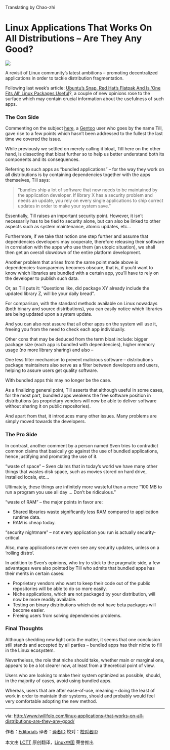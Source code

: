 Translating by Chao-zhi

Linux Applications That Works On All Distributions – Are They Any Good?
============================================================================

![](http://www.iwillfolo.com/wordpress/wp-content/uploads/2016/06/Bundled-applications.jpg)


A revisit of Linux community’s latest ambitions – promoting decentralized applications in order to tackle distribution fragmentation.

Following last week’s article: [Ubuntu’s Snap, Red Hat’s Flatpak And Is ‘One Fits All’ Linux Packages Useful][1]?, a couple of new opinions rose to the surface which may contain crucial information about the usefulness of such apps.

### The Con Side

Commenting on the subject [here][2], a [Gentoo][3] user who goes by the name Till, gave rise to a few points which hasn’t been addressed to the fullest the last time we covered the issue.

While previously we settled on merely calling it bloat, Till here on the other hand, is dissecting that bloat further so to help us better understand both its components and its consequences.

Referring to such apps as “bundled applications” – for the way they work on all distributions is by containing dependencies together with the apps themselves, Till says:

>“bundles ship a lot of software that now needs to be maintained by the application developer. If library X has a security problem and needs an update, you rely on every single applications to ship correct updates in order to make your system save.”

Essentially, Till raises an important security point. However, it isn’t necessarily has to be tied to security alone, but can also be linked to other aspects such as system maintenance, atomic updates, etc…

Furthermore, if we take that notion one step further and assume that dependencies developers may cooperate, therefore releasing their software in correlation with the apps who use them (an utopic situation), we shall then get an overall slowdown of the entire platform development.

Another problem that arises from the same point made above is dependencies-transparency becomes obscure, that is, if you’d want to know which libraries are bundled with a certain app, you’ll have to rely on the developer to publish such data.

Or, as Till puts it: “Questions like, did package XY already include the updated library Z, will be your daily bread”.

For comparison, with the standard methods available on Linux nowadays (both binary and source distributions), you can easily notice which libraries are being updated upon a system update.

And you can also rest assure that all other apps on the system will use it, freeing you from the need to check each app individually.

Other cons that may be deduced from the term bloat include: bigger package size (each app is bundled with dependencies), higher memory usage (no more library sharing) and also –

One less filter mechanism to prevent malicious software – distributions package maintainers also serve as a filter between developers and users, helping to assure users get quality software.

With bundled apps this may no longer be the case.

As a finalizing general point, Till asserts that although useful in some cases, for the most part, bundled apps weakens the free software position in distributions (as proprietary vendors will now be able to deliver software without sharing it on public repositories).

And apart from that, it introduces many other issues. Many problems are simply moved towards the developers.

### The Pro Side

In contrast, another comment by a person named Sven tries to contradict common claims that basically go against the use of bundled applications, hence justifying and promoting the use of it.

“waste of space” – Sven claims that in today’s world we have many other things that wastes disk space, such as movies stored on hard drive, installed locals, etc…

Ultimately, these things are infinitely more wasteful than a mere “100 MB to run a program you use all day … Don’t be ridiculous.”

“waste of RAM” – the major points in favor are:

- Shared libraries waste significantly less RAM compared to application runtime data.
- RAM is cheap today.

“security nightmare” – not every application you run is actually security-critical.

Also, many applications never even see any security updates, unless on a ‘rolling distro’.

In addition to Sven’s opinions, who try to stick to the pragmatic side, a few advantages were also pointed by Till who admits that bundled apps has their merits in certain cases:

- Proprietary vendors who want to keep their code out of the public repositories will be able to do so more easily.
- Niche applications, which are not packaged by your distribution, will now be more readily available.
- Testing on binary distributions which do not have beta packages will become easier.
- Freeing users from solving dependencies problems.

### Final Thoughts

Although shedding new light onto the matter, it seems that one conclusion still stands and accepted by all parties – bundled apps has their niche to fill in the Linux ecosystem.

Nevertheless, the role that niche should take, whether main or marginal one, appears to be a lot clearer now, at least from a theoretical point of view.

Users who are looking to make their system optimized as possible, should, in the majority of cases, avoid using bundled apps.

Whereas, users that are after ease-of-use, meaning – doing the least of work in order to maintain their systems, should and probably would feel very comfortable adopting the new method.

--------------------------------------------------------------------------------

via: http://www.iwillfolo.com/linux-applications-that-works-on-all-distributions-are-they-any-good/

作者：[Editorials][a]
译者：[译者ID](https://github.com/译者ID)
校对：[校对者ID](https://github.com/校对者ID)

本文由 [LCTT](https://github.com/LCTT/TranslateProject) 原创翻译，[Linux中国](https://linux.cn/) 荣誉推出

[a]: http://www.iwillfolo.com/category/editorials/
[1]: http://www.iwillfolo.com/ubuntus-snap-red-hats-flatpack-and-is-one-fits-all-linux-packages-useful/
[2]: http://www.proli.net/2016/06/25/gnulinux-bundled-application-ramblings/
[3]: http://www.iwillfolo.com/5-reasons-use-gentoo-linux/
